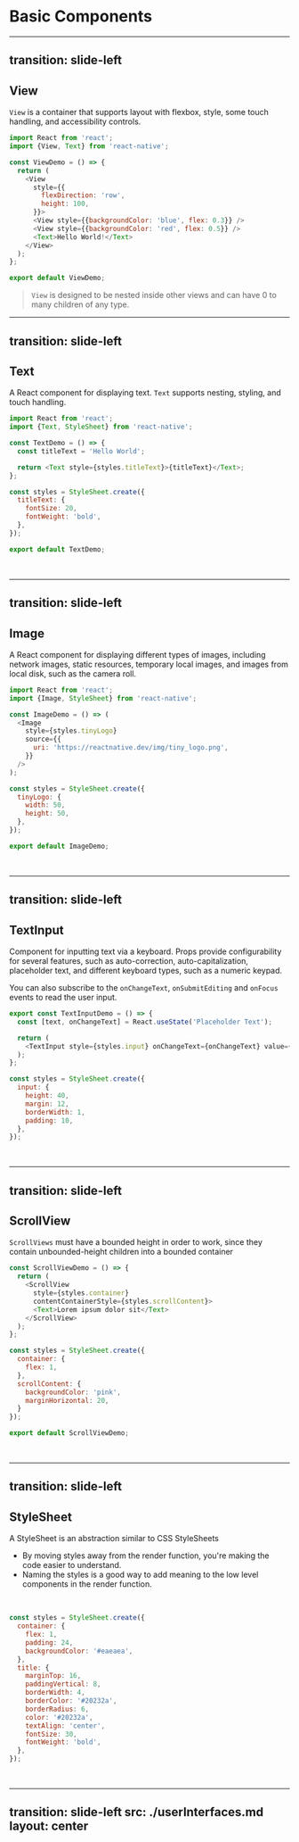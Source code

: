# Basic Components

<!--
Most apps will end up using one or more of these basic components.
-->
---
transition: slide-left
---

## View

`View` is a container that supports layout with flexbox, style, some touch handling, and accessibility controls.

```js
import React from 'react';
import {View, Text} from 'react-native';

const ViewDemo = () => {
  return (
    <View
      style={{
        flexDirection: 'row',
        height: 100,
      }}>
      <View style={{backgroundColor: 'blue', flex: 0.3}} />
      <View style={{backgroundColor: 'red', flex: 0.5}} />
      <Text>Hello World!</Text>
    </View>
  );
};

export default ViewDemo;
```

>`View` is designed to be nested inside other views and can have 0 to many children of any type.

<!--
`View`s are designed to be used with StyleSheet for clarity and performance, although inline styles are also supported.
-->

---
transition: slide-left
---

## Text

A React component for displaying text. `Text` supports nesting, styling, and touch handling.

```js
import React from 'react';
import {Text, StyleSheet} from 'react-native';

const TextDemo = () => {
  const titleText = 'Hello World';

  return <Text style={styles.titleText}>{titleText}</Text>;
};

const styles = StyleSheet.create({
  titleText: {
    fontSize: 20,
    fontWeight: 'bold',
  },
});

export default TextDemo;
```

<br>

<!--
Nested text, Container
-->

---
transition: slide-left
---

## Image

A React component for displaying different types of images, including network images, static resources, temporary local images, and images from local disk, such as the camera roll.

```js
import React from 'react';
import {Image, StyleSheet} from 'react-native';

const ImageDemo = () => (
  <Image
    style={styles.tinyLogo}
    source={{
      uri: 'https://reactnative.dev/img/tiny_logo.png',
    }}
  />
);

const styles = StyleSheet.create({
  tinyLogo: {
    width: 50,
    height: 50,
  },
});

export default ImageDemo;
```

<br>

<!--
For network and data images, you will need to manually specify the dimensions of your image!
-->

---
transition: slide-left
---

## TextInput

Component for inputting text via a keyboard. Props provide configurability for several features, such as auto-correction, auto-capitalization, placeholder text, and different keyboard types, such as a numeric keypad.

You can also subscribe to the `onChangeText`, `onSubmitEditing` and `onFocus` events to read the user input.

```js
export const TextInputDemo = () => {
  const [text, onChangeText] = React.useState('Placeholder Text');

  return (
    <TextInput style={styles.input} onChangeText={onChangeText} value={text} />
  );
};

const styles = StyleSheet.create({
  input: {
    height: 40,
    margin: 12,
    borderWidth: 1,
    padding: 10,
  },
});
```

<br>

<!--
A foundational component for inputting text into the app via a keyboard.
-->

---
transition: slide-left
---

## ScrollView

`ScrollViews` must have a bounded height in order to work, since they contain unbounded-height children into a bounded container

```js
const ScrollViewDemo = () => {
  return (
    <ScrollView
      style={styles.container}
      contentContainerStyle={styles.scrollContent}>
      <Text>Lorem ipsum dolor sit</Text>
    </ScrollView>
  );
};

const styles = StyleSheet.create({
  container: {
    flex: 1,
  },
  scrollContent: {
    backgroundColor: 'pink',
    marginHorizontal: 20,
  }
});

export default ScrollViewDemo;
```

<br>

<!--
Component that wraps platform ScrollView while providing integration with touch locking "responder" system.
-->

---
transition: slide-left
---

## StyleSheet

A StyleSheet is an abstraction similar to CSS StyleSheets

- By moving styles away from the render function, you're making the code easier to understand.
- Naming the styles is a good way to add meaning to the low level components in the render function.

<br>

```js
const styles = StyleSheet.create({
  container: {
    flex: 1,
    padding: 24,
    backgroundColor: '#eaeaea',
  },
  title: {
    marginTop: 16,
    paddingVertical: 8,
    borderWidth: 4,
    borderColor: '#20232a',
    borderRadius: 6,
    color: '#20232a',
    textAlign: 'center',
    fontSize: 30,
    fontWeight: 'bold',
  },
});

```

<br>

<!--
Component that wraps platform ScrollView while providing integration with touch locking "responder" system.
-->

---
transition: slide-left
src: ./userInterfaces.md
layout: center
---
